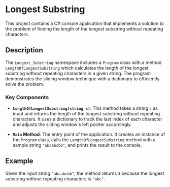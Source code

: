 # Longest Substring

This project contains a C# console application that implements a solution to the problem of finding the length of the longest substring without repeating characters. 

## Description

The `Longest_Substring` namespace includes a `Program` class with a method `LengthOfLongestSubstring` which calculates the length of the longest substring without repeating characters in a given string. The program demonstrates the sliding window technique with a dictionary to efficiently solve the problem.

### Key Components

- **`LengthOfLongestSubstring(string s)`**: This method takes a string `s` as input and returns the length of the longest substring without repeating characters. It uses a dictionary to track the last index of each character and adjusts the sliding window's left pointer accordingly.

- **`Main` Method**: The entry point of the application. It creates an instance of the `Program` class, calls the `LengthOfLongestSubstring` method with a sample string `"abcabcbb"`, and prints the result to the console.

## Example

Given the input string `"abcabcbb"`, the method returns `3` because the longest substring without repeating characters is `"abc"`.

